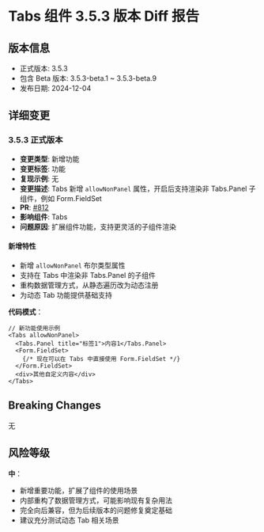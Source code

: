 # Tabs 组件 3.5.3 版本 Diff 报告

## 版本信息
- 正式版本: 3.5.3
- 包含 Beta 版本: 3.5.3-beta.1 ~ 3.5.3-beta.9
- 发布日期: 2024-12-04

## 详细变更

### 3.5.3 正式版本
- **变更类型**: 新增功能
- **变更标签**: 功能
- **复现示例**: 无
- **变更描述**: Tabs 新增 `allowNonPanel` 属性，开启后支持渲染非 Tabs.Panel 子组件，例如 Form.FieldSet
- **PR**: [#812](https://github.com/sheinsight/shineout-next/pull/812)
- **影响组件**: Tabs
- **问题原因**: 扩展组件功能，支持更灵活的子组件渲染

#### 新增特性
- 新增 `allowNonPanel` 布尔类型属性
- 支持在 Tabs 中渲染非 Tabs.Panel 的子组件
- 重构数据管理方式，从静态遍历改为动态注册
- 为动态 Tab 功能提供基础支持

**代码模式**：
```tsx
// 新功能使用示例
<Tabs allowNonPanel>
  <Tabs.Panel title="标签1">内容1</Tabs.Panel>
  <Form.FieldSet>
    {/* 现在可以在 Tabs 中直接使用 Form.FieldSet */}
  </Form.FieldSet>
  <div>其他自定义内容</div>
</Tabs>
```

## Breaking Changes

无

## 风险等级

**中**：
- 新增重要功能，扩展了组件的使用场景
- 内部重构了数据管理方式，可能影响现有复杂用法
- 完全向后兼容，但为后续版本的问题修复奠定基础
- 建议充分测试动态 Tab 相关场景